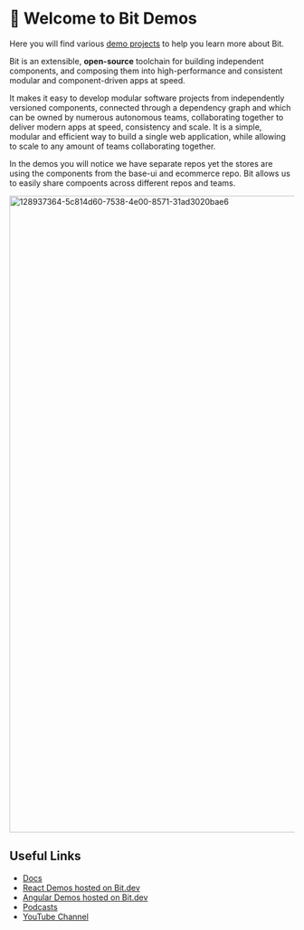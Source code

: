 # 👋 Welcome to Bit Demos

Here you will find various [demo projects](https://bit.dev/learn-bit-react/~scopes) to help you learn more about Bit. 

Bit is an extensible, **open-source** toolchain for building independent components, and composing them into high-performance and consistent modular and component-driven apps at speed.

It makes it easy to develop modular software projects from independently versioned components, connected through a dependency graph and which can be owned by numerous autonomous teams, collaborating together to deliver modern apps at speed, consistency and scale. It is a simple, modular and efficient way to build a single web application, while allowing to scale to any amount of teams collaborating together.

In the demos you will notice we have separate repos yet the stores are using the components from the base-ui and ecommerce repo. Bit allows us to easily share compoents across different repos and teams.

<img width="1124" alt="128937364-5c814d60-7538-4e00-8571-31ad3020bae6" src="https://user-images.githubusercontent.com/13063165/131495038-919b2996-3361-4b78-af4b-6bca5ab7c9e2.png">

## Useful Links

- [Docs](https://harmony-docs.bit.dev/)
- [React Demos hosted on Bit.dev](https://bit.dev/learn-bit-react/~scopes)
- [Angular Demos hosted on Bit.dev](https://bit.dev/learn-bit-angular/~scopes)
- [Podcasts](https://harmony-docs.bit.dev/resources/podcasts)
- [YouTube Channel](https://www.youtube.com/channel/UCuNkM3qIO79Q3-VrkcDiXfw)
